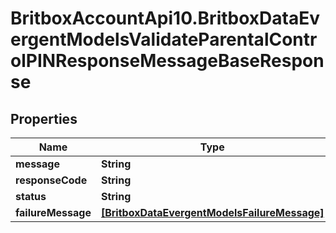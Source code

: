 # BritboxAccountApi10.BritboxDataEvergentModelsValidateParentalControlPINResponseMessageBaseResponse

## Properties
Name | Type | Description | Notes
------------ | ------------- | ------------- | -------------
**message** | **String** |  | [optional] 
**responseCode** | **String** |  | [optional] 
**status** | **String** |  | [optional] 
**failureMessage** | [**[BritboxDataEvergentModelsFailureMessage]**](BritboxDataEvergentModelsFailureMessage.md) |  | [optional] 


